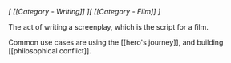 *[ [[Category - Writing]] ][ [[Category - Film]] ]*

The act of writing a screenplay, which is the script for a film.

Common use cases are using the [[hero's journey]], and building [[philosophical conflict]]. 